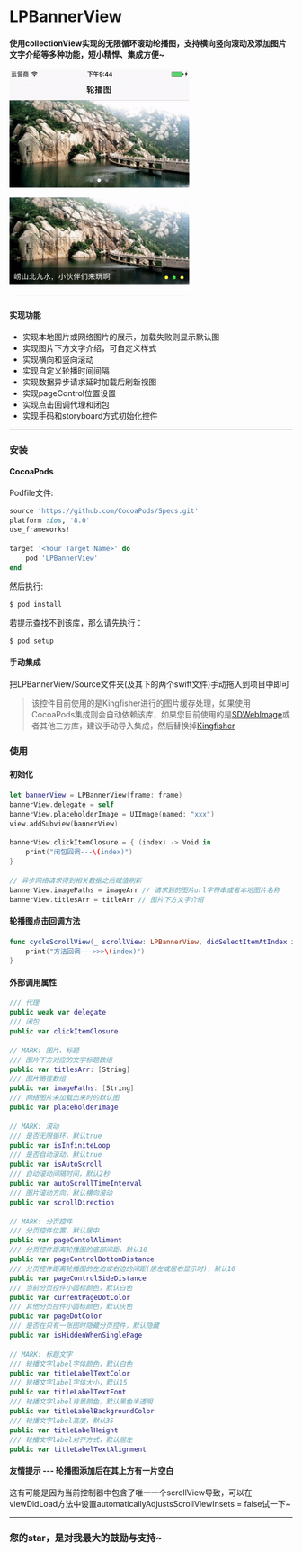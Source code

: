 # LPBannerView
#### 使用collectionView实现的无限循环滚动轮播图，支持横向竖向滚动及添加图片文字介绍等多种功能，短小精悍、集成方便~

![image](https://github.com/splsylp/LPTest/blob/master/ShowGif/bannerView.gif )

#### 实现功能
* 实现本地图片或网络图片的展示，加载失败则显示默认图
* 实现图片下方文字介绍，可自定义样式
* 实现横向和竖向滚动
* 实现自定义轮播时间间隔
* 实现数据异步请求延时加载后刷新视图
* 实现pageControl位置设置
* 实现点击回调代理和闭包
* 实现手码和storyboard方式初始化控件
---

### 安装

#### CocoaPods
Podfile文件:

```ruby
source 'https://github.com/CocoaPods/Specs.git'
platform :ios, '8.0'
use_frameworks!

target '<Your Target Name>' do
    pod 'LPBannerView'
end
```

然后执行:

```bash
$ pod install
```
若提示查找不到该库，那么请先执行：
```bash
$ pod setup
```

#### 手动集成
把LPBannerView/Source文件夹(及其下的两个swift文件)手动拖入到项目中即可
> 该控件目前使用的是Kingfisher进行的图片缓存处理，如果使用CocoaPods集成则会自动依赖该库，如果您目前使用的是[SDWebImage](https://github.com/rs/SDWebImage)或者其他三方库，建议手动导入集成，然后替换掉[Kingfisher](https://github.com/onevcat/Kingfisher)



### 使用
#### 初始化
```Swift
let bannerView = LPBannerView(frame: frame)
bannerView.delegate = self
bannerView.placeholderImage = UIImage(named: "xxx")
view.addSubview(bannerView)

bannerView.clickItemClosure = { (index) -> Void in
    print("闭包回调---\(index)")
}

// 异步网络请求得到相关数据之后赋值刷新
bannerView.imagePaths = imageArr // 请求到的图片url字符串或者本地图片名称
bannerView.titlesArr = titleArr // 图片下方文字介绍
```

#### 轮播图点击回调方法
```Swift
func cycleScrollView(_ scrollView: LPBannerView, didSelectItemAtIndex index: Int) {
    print("方法回调--->>>\(index)")
}
```


#### 外部调用属性
```Swift
/// 代理
public weak var delegate
/// 闭包
public var clickItemClosure

// MARK: 图片、标题
/// 图片下方对应的文字标题数组
public var titlesArr: [String]
/// 图片路径数组
public var imagePaths: [String]
/// 网络图片未加载出来时的默认图
public var placeholderImage

// MARK: 滚动
/// 是否无限循环，默认true
public var isInfiniteLoop
/// 是否自动滚动，默认true
public var isAutoScroll
/// 自动滚动间隔时间，默认2秒
public var autoScrollTimeInterval
/// 图片滚动方向，默认横向滚动
public var scrollDirection

// MARK: 分页控件
/// 分页控件位置，默认居中
public var pageContolAliment
/// 分页控件距离轮播图的底部间距，默认10
public var pageControlBottomDistance
/// 分页控件距离轮播图的左边或右边的间距(居左或居右显示时)，默认10
public var pageControlSideDistance
/// 当前分页控件小圆标颜色，默认白色
public var currentPageDotColor
/// 其他分页控件小圆标颜色，默认灰色
public var pageDotColor
/// 是否在只有一张图时隐藏分页控件，默认隐藏
public var isHiddenWhenSinglePage

// MARK: 标题文字
/// 轮播文字label字体颜色，默认白色
public var titleLabelTextColor
/// 轮播文字label字体大小，默认15
public var titleLabelTextFont
/// 轮播文字label背景颜色，默认黑色半透明
public var titleLabelBackgroundColor
/// 轮播文字label高度，默认35
public var titleLabelHeight
/// 轮播文字label对齐方式，默认居左
public var titleLabelTextAlignment
```

#### 友情提示 --- 轮播图添加后在其上方有一片空白
这有可能是因为当前控制器中包含了唯一一个scrollView导致，可以在viewDidLoad方法中设置automaticallyAdjustsScrollViewInsets = false试一下~

---
### 您的star，是对我最大的鼓励与支持~
